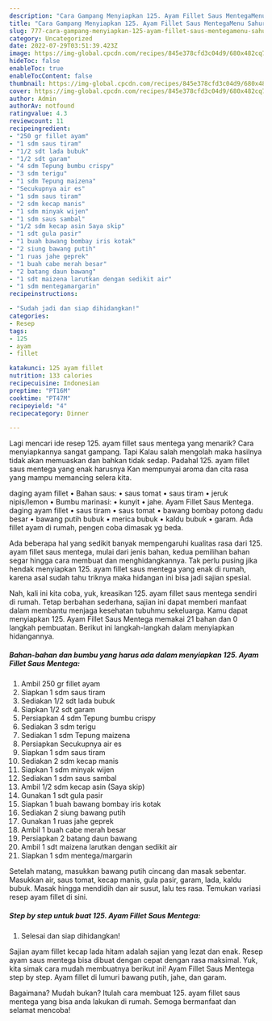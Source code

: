 ```yaml
---
description: "Cara Gampang Menyiapkan 125. Ayam Fillet Saus MentegaMenu Sahur"
title: "Cara Gampang Menyiapkan 125. Ayam Fillet Saus MentegaMenu Sahur"
slug: 777-cara-gampang-menyiapkan-125-ayam-fillet-saus-mentegamenu-sahur
category: Uncategorized
date: 2022-07-29T03:51:39.423Z
image: https://img-global.cpcdn.com/recipes/845e378cfd3c04d9/680x482cq70/125-ayam-fillet-saus-mentega-foto-resep-utama.jpg
hideToc: false
enableToc: true
enableTocContent: false
thumbnail: https://img-global.cpcdn.com/recipes/845e378cfd3c04d9/680x482cq70/125-ayam-fillet-saus-mentega-foto-resep-utama.jpg
cover: https://img-global.cpcdn.com/recipes/845e378cfd3c04d9/680x482cq70/125-ayam-fillet-saus-mentega-foto-resep-utama.jpg
author: Admin
authorAv: notfound
ratingvalue: 4.3
reviewcount: 11
recipeingredient:
- "250 gr fillet ayam"
- "1 sdm saus tiram"
- "1/2 sdt lada bubuk"
- "1/2 sdt garam"
- "4 sdm Tepung bumbu crispy"
- "3 sdm terigu"
- "1 sdm Tepung maizena"
- "Secukupnya air es"
- "1 sdm saus tiram"
- "2 sdm kecap manis"
- "1 sdm minyak wijen"
- "1 sdm saus sambal"
- "1/2 sdm kecap asin Saya skip"
- "1 sdt gula pasir"
- "1 buah bawang bombay iris kotak"
- "2 siung bawang putih"
- "1 ruas jahe geprek"
- "1 buah cabe merah besar"
- "2 batang daun bawang"
- "1 sdt maizena larutkan dengan sedikit air"
- "1 sdm mentegamargarin"
recipeinstructions:

- "Sudah jadi dan siap dihidangkan!"
categories:
- Resep
tags:
- 125
- ayam
- fillet

katakunci: 125 ayam fillet 
nutrition: 133 calories
recipecuisine: Indonesian
preptime: "PT16M"
cooktime: "PT47M"
recipeyield: "4"
recipecategory: Dinner

---
```



Lagi mencari ide resep 125. ayam fillet saus mentega yang menarik? Cara menyiapkannya sangat gampang. Tapi Kalau salah mengolah maka hasilnya tidak akan memuaskan dan bahkan tidak sedap. Padahal 125. ayam fillet saus mentega yang enak harusnya Kan mempunyai aroma dan cita rasa yang mampu memancing selera kita.


daging ayam fillet • Bahan saus: • saus tomat • saus tiram • jeruk nipis/lemon • Bumbu marinasi: • kunyit • jahe. Ayam Fillet Saus Mentega. daging ayam fillet • saus tiram • saus tomat • bawang bombay potong dadu besar • bawang putih bubuk • merica bubuk • kaldu bubuk • garam. Ada fillet ayam di rumah, pengen coba dimasak yg beda.

Ada beberapa hal yang sedikit banyak mempengaruhi kualitas rasa dari 125. ayam fillet saus mentega, mulai dari jenis bahan, kedua pemilihan bahan segar hingga cara membuat dan menghidangkannya. Tak perlu pusing jika hendak menyiapkan 125. ayam fillet saus mentega yang enak di rumah, karena asal sudah tahu triknya maka hidangan ini bisa jadi sajian spesial.


Nah, kali ini kita coba, yuk, kreasikan 125. ayam fillet saus mentega sendiri di rumah. Tetap berbahan sederhana, sajian ini dapat memberi manfaat dalam membantu menjaga kesehatan tubuhmu sekeluarga. Kamu dapat menyiapkan 125. Ayam Fillet Saus Mentega memakai 21 bahan dan 0 langkah pembuatan. Berikut ini langkah-langkah dalam menyiapkan hidangannya.

<!--inarticleads1-->

##### Bahan-bahan dan bumbu yang harus ada dalam menyiapkan 125. Ayam Fillet Saus Mentega:

1. Ambil 250 gr fillet ayam
1. Siapkan 1 sdm saus tiram
1. Sediakan 1/2 sdt lada bubuk
1. Siapkan 1/2 sdt garam
1. Persiapkan 4 sdm Tepung bumbu crispy
1. Sediakan 3 sdm terigu
1. Sediakan 1 sdm Tepung maizena
1. Persiapkan Secukupnya air es
1. Siapkan 1 sdm saus tiram
1. Sediakan 2 sdm kecap manis
1. Siapkan 1 sdm minyak wijen
1. Sediakan 1 sdm saus sambal
1. Ambil 1/2 sdm kecap asin (Saya skip)
1. Gunakan 1 sdt gula pasir
1. Siapkan 1 buah bawang bombay iris kotak
1. Sediakan 2 siung bawang putih
1. Gunakan 1 ruas jahe geprek
1. Ambil 1 buah cabe merah besar
1. Persiapkan 2 batang daun bawang
1. Ambil 1 sdt maizena larutkan dengan sedikit air
1. Siapkan 1 sdm mentega/margarin


Setelah matang, masukkan bawang putih cincang dan masak sebentar. Masukkan air, saus tomat, kecap manis, gula pasir, garam, lada, kaldu bubuk. Masak hingga mendidih dan air susut, lalu tes rasa. Temukan variasi resep ayam fillet di sini. 

<!--inarticleads2-->

##### Step by step untuk buat 125. Ayam Fillet Saus Mentega:


1. Selesai dan siap dihidangkan!

Sajian ayam fillet kecap lada hitam adalah sajian yang lezat dan enak. Resep ayam saus mentega bisa dibuat dengan cepat dengan rasa maksimal. Yuk, kita simak cara mudah membuatnya berikut ini! Ayam Fillet Saus Mentega step by step. Ayam fillet di lumuri bawang putih, jahe, dan garam. 

Bagaimana? Mudah bukan? Itulah cara membuat 125. ayam fillet saus mentega yang bisa anda lakukan di rumah. Semoga bermanfaat dan selamat mencoba!

